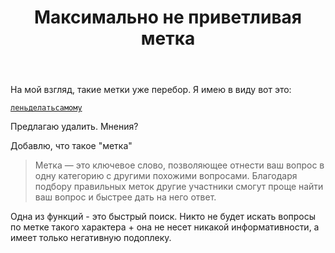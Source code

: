 ﻿---
title: "Максимально не приветливая метка"
se.owner.user_id: 209304
se.owner.display_name: "Dmitry"
se.owner.link: "https://ru.meta.stackoverflow.com/users/209304/dmitry"
se.link: "https://ru.meta.stackoverflow.com/questions/12170/%d0%9c%d0%b0%d0%ba%d1%81%d0%b8%d0%bc%d0%b0%d0%bb%d1%8c%d0%bd%d0%be-%d0%bd%d0%b5-%d0%bf%d1%80%d0%b8%d0%b2%d0%b5%d1%82%d0%bb%d0%b8%d0%b2%d0%b0%d1%8f-%d0%bc%d0%b5%d1%82%d0%ba%d0%b0"
se.question_id: 12170
se.post_type: question
---
<p>На мой взгляд, такие метки уже перебор. Я имею в виду вот это:</p>
<p><a href="https://ru.stackoverflow.com/questions/tagged/%d0%bb%d0%b5%d0%bd%d1%8c%d0%b4%d0%b5%d0%bb%d0%b0%d1%82%d1%8c%d1%81%d0%b0%d0%bc%d0%be%d0%bc%d1%83"><code>леньделатьсамому</code></a></p>
<p>Предлагаю удалить. Мнения?</p>
<p>Добавлю, что такое &quot;метка&quot;</p>
<blockquote>
<p>Метка — это ключевое слово, позволяющее отнести ваш вопрос в одну категорию с другими похожими вопросами. Благодаря подбору правильных меток другие участники смогут проще найти ваш вопрос и быстрее дать на него ответ.</p>
</blockquote>
<p>Одна из функций - это быстрый поиск. Никто не будет искать вопросы по метке такого характера + она не несет никакой информативности, а имеет только негативную подоплеку.</p>
